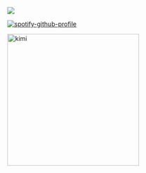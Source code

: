 ![](https://komarev.com/ghpvc/?username=russonelli&color=0fbf96&label=stalkers)

[![spotify-github-profile](https://spotify-github-profile.kittinanx.com/api/view?uid=47qhgi96k87za7vclctgjdr3i&cover_image=true&theme=novatorem&show_offline=true&background_color=121212&interchange=false&bar_color=a92323&bar_color_cover=false)](https://github.com/kittinan/spotify-github-profile)

<img src="https://files.catbox.moe/hewift.avif" alt="kimi" width="300" height="300">
